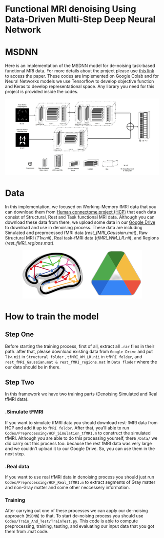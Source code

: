 # Functional MRI denoising Using Data-Driven Multi-Step Deep Neural Network 

# MSDNN

Here is an implementation of the MSDNN model for de-noising task-based functional MRI data. For more details about the project please use [this link](https://www.ismrm.org/23/program-files/D-19.htm) to access the paper. These codes are implemented on Google Colab and for Neural Networks models we use Tensorflow to develop objective function and Keras to develop representational space. Any library you need for this project is provided inside the codes.

![MSDNN flow chart](https://github.com/SinaGhaffarzadeh/Functional-MRI-denoising-using-data-driven-multi-step-deep-neural-network/blob/master/Images/MSDNN.jpg?raw=true)


# Data

In this implementation, we focused on Working-Memory fMRI data that you can download them from [Human connectome project (HCP)]( https://www.humanconnectome.org/) that each data consist of Structural, Rest and Task functional MRI data.
Although you can download these data from there, we upload some data in our [Google Drive]( https://drive.google.com/drive/folders/1mm7s33QjCnEfCb7ipdZEMv3kiV18ZozI?usp=drive_link) to download and use in denoising process. These data are including Simulated and preprocessed fMRI data (_rest_fMRI_Gaussian.mat_), Raw Structural MRI (_T1w.nii_), Real task-fMRI data (_tfMRI_WM_LR.nii_), and Regions (_rest_fMRI_regions.mat_).


<p align="center">
  <img src="https://github.com/SinaGhaffarzadeh/Functional-MRI-denoising-using-data-driven-multi-step-deep-neural-network/blob/master/Images/unique_.png" />
</p>


# How to train the model

## Step One
Before starting the training process, first of all, extract all `.rar` files in their path. after that, please download existing data from `Google Drive` and put `T1w.nii` in `Structural folder` , `tfMRI_WM_LR.nii` in `tfMRI folder`, and `rest_fMRI_Gaussian.mat & rest_fMRI_regions.mat` in `Data floder` where the our data should be in there.

## Step Two
In this framework we have two training parts (Denoising Simulated and Real tfMRI data).

### .Simulate tFMRI
If you want to simulate tfMRI data you should download rest-fMRI data from HCP and add it up to `fMRI foldor`. After that, you'll able to run `Codes/Preprocessing/HCP_Simulation_tfMRI.m` to construct the simulated tfMRI.
Although you are able to do this processing yourself, there `/Data/` we did carry out this process too. because the rest fMRI data was very large and we couldn't upload it to our Google Drive. So, you can use them in the next step.

### .Real data
If you want to use real tfMRI data in denoising process you should just run `Codes/Preprocessing/HCP_Real_tfMRI.m` to extract segments of Gray matter and non-Gray matter and some other neccessery information.

### Training
After carrying out one of these processes we can apply our de-noising approach (`MSDNN`) to that. To start de-noising process you should use `Codes/Train_And_Test/TrainTest.py`.
This code is able to compute preprocessing, training, testing, and evaluating our input data that you got them from .mat code.

























